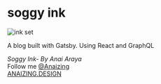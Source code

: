 # soggy ink

![ink set](https://images.unsplash.com/photo-1478641300939-0ec5188d3802?ixlib=rb-0.3.5&ixid=eyJhcHBfaWQiOjEyMDd9&s=6abd9d9eb30d2edda1d5bd076bba0a78&auto=format&fit=crop&w=1504&q=80)

A blog built with Gatsby. Using React and GraphQL


_Soggy Ink- By Anai Araya_<br>
Follow me [@Anaizing](https://twitter.com/Anaizing) <br>
[ANAIZING.DESIGN](https://anaizing.design/)